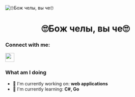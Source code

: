 ![🙄Бож челы, вы че🙄]([https://i.pinimg.com/originals/09/9d/0b/099d0b4095a4dd5e4c4176d49b523c34.png](https://images.wallpaperscraft.com/image/single/girl_hair_sky_986021_1920x1080.jpg))



<div id="toc">
  <ul align="center" style="list-style: none">
    <summary>
      <h1>
        🙄Бож челы, вы че🙄
      </h1>
    </summary>
  </ul>
</div>

**<h3 align="left">Connect with me:</h3>** 
<p align="left"><a href="https://github.com/theunic228" target="_blank"><img src="https://img.shields.io/badge/GitHub-100000?logo=github&logoColor=white" height="28" style="margin-right: 4px"></a></p>

**<h3 align="left">What am I doing</h3>**

- 💼 I'm currently working on: **web applications**
- 🌱 I'm currently learning: **С#, Go**



